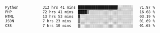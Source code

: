 <!--START_SECTION:waka-->

```txt
Python           313 hrs 41 mins ██████████████████░░░░░░░   71.97 %
PHP              72 hrs 41 mins  ████▒░░░░░░░░░░░░░░░░░░░░   16.68 %
HTML             13 hrs 53 mins  ▓░░░░░░░░░░░░░░░░░░░░░░░░   03.19 %
JSON             7 hrs 23 mins   ▒░░░░░░░░░░░░░░░░░░░░░░░░   01.69 %
CSS              7 hrs 10 mins   ▒░░░░░░░░░░░░░░░░░░░░░░░░   01.65 %
```

<!--END_SECTION:waka-->
